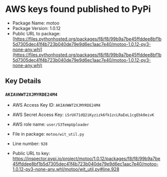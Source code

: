 # AWS keys found published to PyPi

* Package Name: motoo
* Package Version: 1.0.12
* Public URL to package: [https://files.pythonhosted.org/packages/f8/f8/99b9a7be45ffddee8bf1b5d7305dec41f4b723b040de79e9d6ec1aac7e40/motoo-1.0.12-py3-none-any.whl](https://files.pythonhosted.org/packages/f8/f8/99b9a7be45ffddee8bf1b5d7305dec41f4b723b040de79e9d6ec1aac7e40/motoo-1.0.12-py3-none-any.whl)

## Key Details

### `AKIAVWWT2XJMYRDE24M4`

* AWS Access Key ID: `AKIAVWWT2XJMYRDE24M4`
* AWS Secret Access Key: `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` 
* AWS role name: `user/S3TempUploader`
* File in package: `motoo/wit_util.py`
* Line number: `928`

* Public URL to key: https://inspector.pypi.io/project/motoo/1.0.12/packages/f8/f8/99b9a7be45ffddee8bf1b5d7305dec41f4b723b040de79e9d6ec1aac7e40/motoo-1.0.12-py3-none-any.whl/motoo/wit_util.py#line.928


